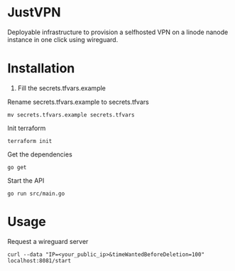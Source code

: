 # JustVPN

Deployable infrastructure to provision a selfhosted VPN on a linode nanode instance in one click using wireguard.

# Installation

1) Fill the secrets.tfvars.example

Rename secrets.tfvars.example to secrets.tfvars
```
mv secrets.tfvars.example secrets.tfvars
```

Init terraform

```
terraform init
```

Get the dependencies
```
go get
```

Start the API
```
go run src/main.go
```

# Usage

Request a wireguard server
```
curl --data "IP=<your_public_ip>&timeWantedBeforeDeletion=100" localhost:8081/start
```


